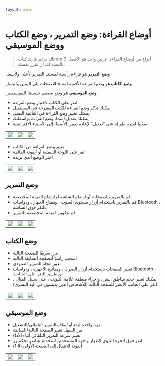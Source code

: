 ```yaml
---
layout: main
---
```


# أوضاع القراءة: وضع التمرير ، وضع الكتاب ووضع الموسيقي

> يدعم قارئ كتاب Librera 3 أنواع من أوضاع القراءة. عرض واحد هو الأفضل بالنسبة لك أن تقرر نفسك.

**وضع التمرير** هو قراءة رأسية لمستند التمرير لأعلى ولأسفل.

**وضع الكتاب** هو وضع القراءة الأفقية لمسح الصفحات إلى اليمين واليسار.

**وضع الموسيقي** هو وضع مصمم خصيصًا للموسيقيين.

* انقر على الكتاب لاختيار وضع القراءة
* يمكنك تذكر وضع القراءة للكتب المفتوحة في المستقبل
* يمكنك تغيير وضع القراءة في القائمة اليمنى
* يمكنك تعديل أسماء وضع القراءة بواسطتك
* اضغط لفترة طويلة على &quot;تعديل&quot; لإعادة تعيين الأسماء إلى الأسماء الافتراضية

||||
|-|-|-|
|![](1.png)|![](2.png)|![](3.png)|

* تغيير وضع القراءة من الكتاب
* انقر على اللوحة السفلية أو أيقونة القائمة
* اختر الوضع الذي تريده

||||
|-|-|-|
|![](4.png)|![](5.png)|![](6.png)|

## وضع التمرير

* قم بالتمرير بالصفحات أو ارتفاع الشاشة أو ارتفاع القيمة المخصصة.
* قم بالتمرير باستخدام أزرار مستوى الصوت ، ومفتاح الجهاز ، ودواسات Bluetooth ، بالنقر فوق الشاشة
* قم بتكوين القيمة المخصصة للتمرير

||||
|-|-|-|
|![](7.png)|![](8.png)|![](9.png)|

## وضع الكتاب
* مرر سريعًا للصفحة التالية
* اسحب رأسيًا للصفحة السابقة التالية
* تغيير اتجاه التمرير العمودي
* تغيير الصفحات باستخدام أزرار الصوت ، ومفاتيح الأجهزة ، ودواسات Bluetooth ، عن طريق النقر على الشاشة
* يمكنك تغيير حجم مناطق النقر ، وإجراء منطقة علامة التبويب ، على سبيل المثال ، انقر على الجانب الأيسر للصفحة التالية (للأشخاص الذين يعيشون في اليد اليسرى)

||||
|-|-|-|
|![](10.png)|![](11.png)|![](12.png)|

## وضع الموسيقي
* نقرة واحدة لبدء أو إيقاف التمرير التلقائي/التشغيل
* من السهل تغيير الصفحة التالية/السابقة
* تغيير سرعة التمرير التلقائي أثناء الأداء
* انقر فوق الجزء العلوي لإظهار واجهة المستخدم باستخدام عناصر تحكم زر
* أيقونة للانتقال إلى الصفحة الأولى (# 1)

||||
|-|-|-|
|![](13.png)|![](14.png)|![](15.png)|

